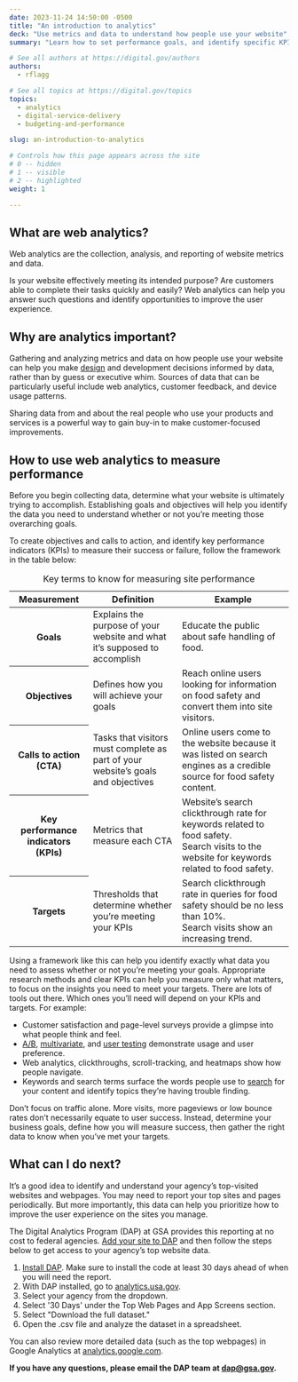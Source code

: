 ```yaml
---
date: 2023-11-24 14:50:00 -0500
title: "An introduction to analytics"
deck: "Use metrics and data to understand how people use your website"
summary: "Learn how to set performance goals, and identify specific KPIs and targets to measure and meet them, using web analytics."

# See all authors at https://digital.gov/authors
authors:
  - rflagg

# See all topics at https://digital.gov/topics
topics:
  - analytics
  - digital-service-delivery
  - budgeting-and-performance

slug: an-introduction-to-analytics

# Controls how this page appears across the site
# 0 -- hidden
# 1 -- visible
# 2 -- highlighted
weight: 1

---
```


## What are web analytics?

Web analytics are the collection, analysis, and reporting of website metrics and data.

Is your website effectively meeting its intended purpose? Are customers able to complete their tasks quickly and easily? Web analytics can help you answer such questions and identify opportunities to improve the user experience.

## Why are analytics important?

Gathering and analyzing metrics and data on how people use your website can help you make [design](https://digital.gov/topics/design/) and development decisions informed by data, rather than by guess or executive whim. Sources of data that can be particularly useful include web analytics, customer feedback, and device usage patterns.

Sharing data from and about the real people who use your products and services is a powerful way to gain buy-in to make customer-focused improvements.

## How to use web analytics to measure performance

Before you begin collecting data, determine what your website is ultimately trying to accomplish. Establishing goals and objectives will help you identify the data you need to understand whether or not you’re meeting those overarching goals.

To create objectives and calls to action, and identify key performance indicators (KPIs) to measure their success or failure, follow the framework in the table below:

<table class="usa-table">
  <caption>Key terms to know for measuring site performance</caption>
  <thead>
    <tr>
      <th scope="col">Measurement</th>
      <th scope="col">Definition</th>
      <th scope="col">Example</th>
    </tr>
  </thead>
  <tbody>
    <tr>
      <th scope="row">Goals</th>
      <td>Explains the purpose of your website and what it’s supposed to accomplish</td>
      <td>Educate the public about safe handling of food.</td>
    </tr>
    <tr>
      <th scope="row">Objectives</th>
      <td>Defines how you will achieve your goals</td>
      <td>Reach online users looking for information on food safety and convert them into site visitors.</td>
    </tr>
    <tr>
      <th scope="row">Calls to action (CTA)</th>
      <td>Tasks that visitors must complete as part of your website’s goals and objectives</td>
      <td>Online users come to the website because it was listed on search engines as a credible source for food safety content.</td>
    </tr>
    <tr>
      <th scope="row">Key performance indicators (KPIs)</th>
      <td>Metrics that measure each CTA</td>
      <td>Website’s search clickthrough rate for keywords related to food safety.<br />Search visits to the website for keywords related to food safety.</td>
    </tr>
    <tr>
      <th scope="row">Targets</th>
      <td>Thresholds that determine whether you’re meeting your KPIs</td>
      <td>Search clickthrough rate in queries for food safety should be no less than 10%.<br />Search visits show an increasing trend.</td>
    </tr>
  </tbody>
</table>

Using a framework like this can help you identify exactly what data you need to assess whether or not you’re meeting your goals. Appropriate research methods and clear KPIs can help you measure only what matters, to focus on the insights you need to meet your targets. There are lots of tools out there. Which ones you’ll need will depend on your KPIs and targets. For example:

* Customer satisfaction and page-level surveys provide a glimpse into what people think and feel.
* [A/B](https://digital.gov/event/2018/11/01/dap-learning-series-basics-ab-testing-part-1/), [multivariate](https://guides.18f.gov/methods/validate/multivariate-testing/), and [user testing](https://digital.gov/event/2022/09/28/improve-your-website-with-user-testing/) demonstrate usage and user preference.
* Web analytics, clickthroughs, scroll-tracking, and heatmaps show how people navigate.
* Keywords and search terms surface the words people use to [search](https://digital.gov/topics/search/) for your content and identify topics they’re having trouble finding.

Don’t focus on traffic alone. More visits, more pageviews or low bounce rates don’t necessarily equate to user success. Instead, determine your business goals, define how you will measure success, then gather the right data to know when you’ve met your targets.

## What can I do next?

It’s a good idea to identify and understand your agency’s top-visited websites and webpages. You may need to report your top sites and pages periodically. But more importantly, this data can help you prioritize how to improve the user experience on the sites you manage.

The Digital Analytics Program (DAP) at GSA provides this reporting at no cost to federal agencies. [Add your site to DAP](https://digital.gov/guides/dap/add-your-site-dap/) and then follow the steps below to get access to your agency’s top website data.

1. [Install DAP](https://digital.gov/guides/dap/add-your-site-dap/). Make sure to install the code at least 30 days ahead of when you will need the report.
2. With DAP installed, go to [analytics.usa.gov](https://analytics.usa.gov/).
3. Select your agency from the dropdown.
4. Select '30 Days' under the Top Web Pages and App Screens section.
5. Select "Download the full dataset."
6. Open the .csv file and analyze the dataset in a spreadsheet.

You can also review more detailed data (such as the top webpages) in Google Analytics at [analytics.google.com](https://analytics.google.com).

**If you have any questions, please email the DAP team at [dap@gsa.gov](mailto:dap@gsa.gov).**
